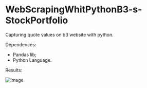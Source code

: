 # WebScrapingWhitPythonB3-s-StockPortfolio
 Capturing quote values ​​on b3 website with python.
 
 Dependences:
  * Pandas lib;
  * Python Language.
 
 
 Results:
 
 ![image](https://user-images.githubusercontent.com/57879409/131344270-34e94b65-e88c-496d-983e-d53560085578.png)

 
